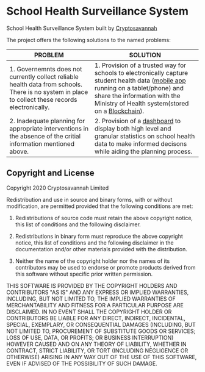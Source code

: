 # School Health Surveillance System

School Health Surveillance System built by [Cryptosavannah](https://cryptosavannah.com/)

The project offers the following solutions to the named problems:

|PROBLEM                                                             |SOLUTION                                               |
|--------------------------------------------------------------------|-------------------------------------------------------|
|1. Governemnts does not currently collect reliable health data from schools. There is no system in place to collect these records electronically. |1. Provision of a trusted way for schools to electronically capture student health data ([mobile app](https://github.com/CryptoSavannah/schools-survailance) running on a tablet/phone) and share the information with the Ministry of Health system(stored on a [Blockchain](https://github.com/CryptoSavannah/HealthSurveillance./tree/master/backend)). 
|2. Inadequate planning for appropriate interventions in the absence of the critial information mentioned above.  |2. Provision of a [dashboard]() to display both high level and granular statistics on school health data to make informed decisons while aiding the planning process. 


## Copyright and License

Copyright 2020 Cryptosavannah Limited

Redistribution and use in source and binary forms, with or without modification, are permitted provided that the following conditions are met:

1. Redistributions of source code must retain the above copyright notice, this list of conditions and the following disclaimer.

2. Redistributions in binary form must reproduce the above copyright notice, this list of conditions and the following disclaimer in the documentation and/or other materials provided with the distribution.

3. Neither the name of the copyright holder nor the names of its contributors may be used to endorse or promote products derived from this software without specific prior written permission.

THIS SOFTWARE IS PROVIDED BY THE COPYRIGHT HOLDERS AND CONTRIBUTORS "AS IS" AND ANY EXPRESS OR IMPLIED WARRANTIES, INCLUDING, BUT NOT LIMITED TO, THE IMPLIED WARRANTIES OF MERCHANTABILITY AND FITNESS FOR A PARTICULAR PURPOSE ARE DISCLAIMED. IN NO EVENT SHALL THE COPYRIGHT HOLDER OR CONTRIBUTORS BE LIABLE FOR ANY DIRECT, INDIRECT, INCIDENTAL, SPECIAL, EXEMPLARY, OR CONSEQUENTIAL DAMAGES (INCLUDING, BUT NOT LIMITED TO, PROCUREMENT OF SUBSTITUTE GOODS OR SERVICES; LOSS OF USE, DATA, OR PROFITS; OR BUSINESS INTERRUPTION) HOWEVER CAUSED AND ON ANY THEORY OF LIABILITY, WHETHER IN CONTRACT, STRICT LIABILITY, OR TORT (INCLUDING NEGLIGENCE OR OTHERWISE) ARISING IN ANY WAY OUT OF THE USE OF THIS SOFTWARE, EVEN IF ADVISED OF THE POSSIBILITY OF SUCH DAMAGE.